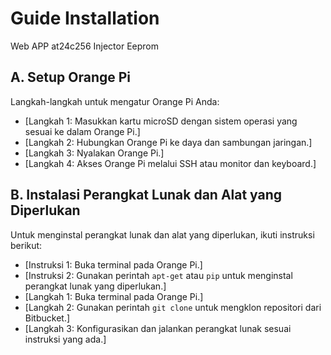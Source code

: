 # Guide Installation

Web APP at24c256 Injector Eeprom

## A. Setup Orange Pi

Langkah-langkah untuk mengatur Orange Pi Anda:

- [Langkah 1: Masukkan kartu microSD dengan sistem operasi yang sesuai ke dalam Orange Pi.]
- [Langkah 2: Hubungkan Orange Pi ke daya dan sambungan jaringan.]
- [Langkah 3: Nyalakan Orange Pi.]
- [Langkah 4: Akses Orange Pi melalui SSH atau monitor dan keyboard.]

## B. Instalasi Perangkat Lunak dan Alat yang Diperlukan

Untuk menginstal perangkat lunak dan alat yang diperlukan, ikuti instruksi berikut:

- [Instruksi 1: Buka terminal pada Orange Pi.]
- [Instruksi 2: Gunakan perintah `apt-get` atau `pip` untuk menginstal perangkat lunak yang diperlukan.]
- [Langkah 1: Buka terminal pada Orange Pi.]
- [Langkah 2: Gunakan perintah `git clone` untuk mengklon repositori dari Bitbucket.]
- [Langkah 3: Konfigurasikan dan jalankan perangkat lunak sesuai instruksi yang ada.]
